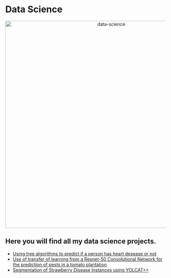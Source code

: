 # Data Science
<p align="center">
<img src="https://i0.wp.com/www.cienciaedados.com/wp-content/uploads/2019/06/Por-Que-e-Como-Data-Science-e-Mais-do-Que-Apenas-Machine-Learning.jpg?fit=1040%2C520&ssl=1" alt="data-science" width="650px"/>
 </p>

## Here you will find all my data science projects.
- [Using tree algorithms to predict if a person has heart desease or not](./Predicao%20de%20doenca%20cardiaca%20coronaria.ipynb)
- [Use of transfer of learning from a Resnet-50 Convolutional Network for the prediction of pests in a tomato plantation](./Identificador%20de%20Pragas.ipynb)
- [Segmentation of Strawberry Disease Instances using YOLCAT++](./Segmentacao%20de%20Instancias%20de%20Doencas%20de%20Morango.ipynb)

